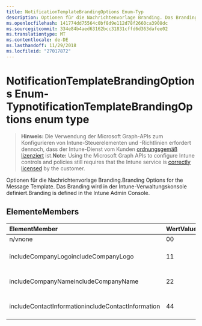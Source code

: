```yaml
---
title: NotificationTemplateBrandingOptions Enum-Typ
description: Optionen für die Nachrichtenvorlage Branding. Das Branding wird in der Intune-Verwaltungskonsole definiert.
ms.openlocfilehash: 141774dd75564c0bf8d9e112d78f2660ca3908dc
ms.sourcegitcommit: 334e84b4aed63162bcc31831cffd6d363dafee02
ms.translationtype: MT
ms.contentlocale: de-DE
ms.lasthandoff: 11/29/2018
ms.locfileid: "27017872"
---
```

# <a name="notificationtemplatebrandingoptions-enum-type"></a><span data-ttu-id="0d19a-104">NotificationTemplateBrandingOptions Enum-Typ</span><span class="sxs-lookup"><span data-stu-id="0d19a-104">notificationTemplateBrandingOptions enum type</span></span>

> <span data-ttu-id="0d19a-105">**Hinweis:** Die Verwendung der Microsoft Graph-APIs zum Konfigurieren von Intune-Steuerelementen und -Richtlinien erfordert dennoch, dass der Intune-Dienst vom Kunden [ordnungsgemäß lizenziert](https://go.microsoft.com/fwlink/?linkid=839381) ist.</span><span class="sxs-lookup"><span data-stu-id="0d19a-105">**Note:** Using the Microsoft Graph APIs to configure Intune controls and policies still requires that the Intune service is [correctly licensed](https://go.microsoft.com/fwlink/?linkid=839381) by the customer.</span></span>

<span data-ttu-id="0d19a-106">Optionen für die Nachrichtenvorlage Branding.</span><span class="sxs-lookup"><span data-stu-id="0d19a-106">Branding Options for the Message Template.</span></span> <span data-ttu-id="0d19a-107">Das Branding wird in der Intune-Verwaltungskonsole definiert.</span><span class="sxs-lookup"><span data-stu-id="0d19a-107">Branding is defined in the Intune Admin Console.</span></span>
## <a name="members"></a><span data-ttu-id="0d19a-108">Elemente</span><span class="sxs-lookup"><span data-stu-id="0d19a-108">Members</span></span>
|<span data-ttu-id="0d19a-109">Element</span><span class="sxs-lookup"><span data-stu-id="0d19a-109">Member</span></span>|<span data-ttu-id="0d19a-110">Wert</span><span class="sxs-lookup"><span data-stu-id="0d19a-110">Value</span></span>|<span data-ttu-id="0d19a-111">Beschreibung</span><span class="sxs-lookup"><span data-stu-id="0d19a-111">Description</span></span>|
|:---|:---|:---|
|<span data-ttu-id="0d19a-112">n/v</span><span class="sxs-lookup"><span data-stu-id="0d19a-112">none</span></span>|<span data-ttu-id="0d19a-113">0</span><span class="sxs-lookup"><span data-stu-id="0d19a-113">0</span></span>|<span data-ttu-id="0d19a-114">Keine Branding.</span><span class="sxs-lookup"><span data-stu-id="0d19a-114">No Branding.</span></span>|
|<span data-ttu-id="0d19a-115">includeCompanyLogo</span><span class="sxs-lookup"><span data-stu-id="0d19a-115">includeCompanyLogo</span></span>|<span data-ttu-id="0d19a-116">1</span><span class="sxs-lookup"><span data-stu-id="0d19a-116">1</span></span>|<span data-ttu-id="0d19a-117">Enthalten Sie Firmenlogo.</span><span class="sxs-lookup"><span data-stu-id="0d19a-117">Include Company Logo.</span></span>|
|<span data-ttu-id="0d19a-118">includeCompanyName</span><span class="sxs-lookup"><span data-stu-id="0d19a-118">includeCompanyName</span></span>|<span data-ttu-id="0d19a-119">2</span><span class="sxs-lookup"><span data-stu-id="0d19a-119">2</span></span>|<span data-ttu-id="0d19a-120">Einschließen von Firmennamen.</span><span class="sxs-lookup"><span data-stu-id="0d19a-120">Include Company Name.</span></span>|
|<span data-ttu-id="0d19a-121">includeContactInformation</span><span class="sxs-lookup"><span data-stu-id="0d19a-121">includeContactInformation</span></span>|<span data-ttu-id="0d19a-122">4</span><span class="sxs-lookup"><span data-stu-id="0d19a-122">4</span></span>|<span data-ttu-id="0d19a-123">Enthalten Sie Kontaktinformationen.</span><span class="sxs-lookup"><span data-stu-id="0d19a-123">Include Contact Info.</span></span>|



